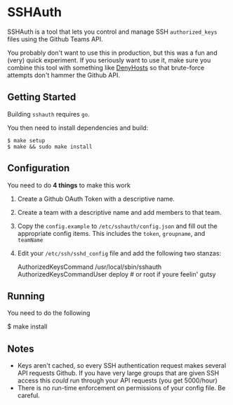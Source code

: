 # SSHAuth

SSHAuth is a tool that lets you control and manage SSH `authorized_keys` files
using the Github Teams API.

You probably don't want to use this in production, but this was a fun and (very)
quick experiment. If you seriously want to use it, make sure you combine this
tool with something like
[DenyHosts](http://denyhosts.sourceforge.net/ssh_config.html) so that
brute-force attempts don't hammer the Github API.

## Getting Started

Building `sshauth` requires `go`.

You then need to install dependencies and build:

    $ make setup
    $ make && sudo make install

## Configuration 

You need to do **4 things** to make this work

1) Create a Github OAuth Token with a descriptive name.
2) Create a team with a descriptive name and add members to that team.
3) Copy the `config.example` to `/etc/sshauth/config.json` and fill out the
appropriate config items. This includes the `token`, `groupname`, and `teamName`
4) Edit your `/etc/ssh/sshd_config` file and add the following two stanzas:

    AuthorizedKeysCommand /usr/local/sbin/sshauth
    AuthorizedKeysCommandUser deploy # or root if youre feelin' gutsy

## Running

You need to do the following

   $ make install

## Notes

- Keys aren't cached, so every SSH authentication request makes several API
  requests Github. If you have very large groups that are given SSH access this
  _could_ run through your API requests (you get 5000/hour)
- There is no run-time enforcement on permissions of your config file. Be
  careful.
